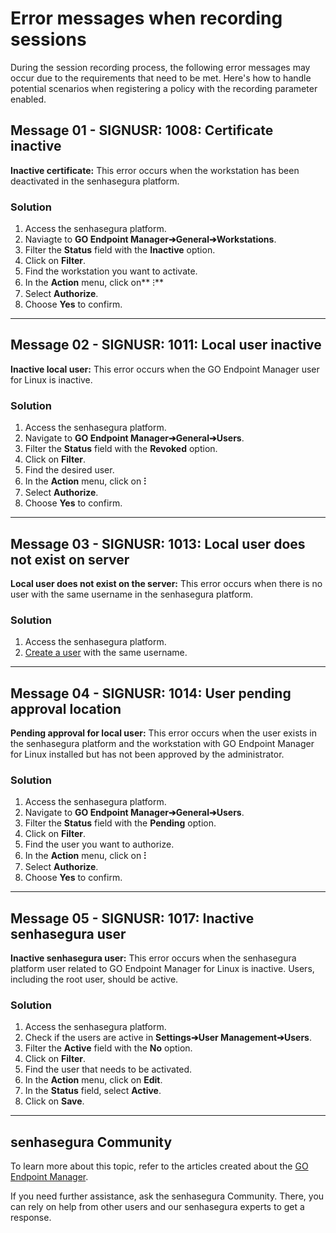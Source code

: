 # Error messages when recording sessions

During the session recording process, the following error messages may occur due to the requirements that need to be met. Here's how to handle potential scenarios when registering a policy with the recording parameter enabled.

## Message 01 - SIGNUSR: 1008: Certificate inactive
**Inactive certificate:** This error occurs when the workstation has been deactivated in the senhasegura platform.

### Solution

1. Access the senhasegura platform.
2. Naviagte to **GO Endpoint Manager➔General➔Workstations**.
3. Filter the **Status** field with the **Inactive** option.
4. Click on **Filter**.
5. Find the workstation you want to activate.
6. In the **Action** menu, click on** ⁝**
7. Select **Authorize**.
8. Choose **Yes** to confirm.
***
## Message 02 - SIGNUSR: 1011: Local user inactive
**Inactive local user:** This error occurs when the GO Endpoint Manager user for Linux is inactive.

### Solution

1. Access the senhasegura platform.
2. Navigate to **GO Endpoint Manager➔General➔Users**.
3. Filter the **Status** field with the **Revoked** option.
4. Click on **Filter**.
5. Find the desired user.
6. In the **Action** menu, click on **⁝**
7. Select **Authorize**.
8. Choose **Yes** to confirm.
***
## Message 03 - SIGNUSR: 1013: Local user does not exist on server
**Local user does not exist on the server:** This error occurs when there is no user with the same username in the senhasegura platform.

### Solution

1. Access the senhasegura platform.
2. [Create a user](/v3-33/docs/cloud-iam-add-user) with the same username.
***
## Message 04 - SIGNUSR: 1014: User pending approval location
**Pending approval for local user:** This error occurs when the user exists in the senhasegura platform and the workstation with GO Endpoint Manager for Linux installed but has not been approved by the administrator.

### Solution

1. Access the senhasegura platform.
2. Navigate to **GO Endpoint Manager➔General➔Users**.
3. Filter the **Status** field with the **Pending** option.
4. Click on **Filter**.
5. Find the user you want to authorize.
6. In the **Action** menu, click on **⁝**
7. Select **Authorize**.
8. Choose **Yes** to confirm.
***
## Message 05 - SIGNUSR: 1017: Inactive senhasegura user
**Inactive senhasegura user:** This error occurs when the senhasegura platform user related to GO Endpoint Manager for Linux is inactive. Users, including the root user, should be active.

### Solution

1. Access the senhasegura platform.
2. Check if the users are active in **Settings➔User Management➔Users**.
3. Filter the **Active** field with the **No** option.
4. Click on **Filter**.
5. Find the user that needs to be activated.
6. In the **Action** menu, click on **Edit**.
7. In the **Status** field, select **Active**.
8. Click on **Save**.
* * *
## senhasegura Community
To learn more about this topic, refer to the articles created about the [GO Endpoint Manager](https://community.senhasegura.io/search?q=GO%20Endpoint%20Manager%20).

If you need further assistance, ask the senhasegura Community. There, you can rely on help from other users and our senhasegura experts to get a response.